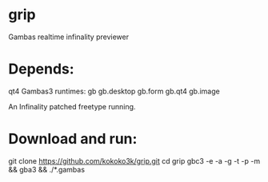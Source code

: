 grip
====
Gambas realtime infinality previewer



Depends:
=======
qt4
Gambas3 runtimes:
	gb
	gb.desktop
	gb.form
	gb.qt4
	gb.image

An Infinality patched freetype running.



Download and run:
=================
git clone https://github.com/kokoko3k/grip.git
cd grip
gbc3 -e -a -g -t -p -m && gba3 && ./*.gambas


